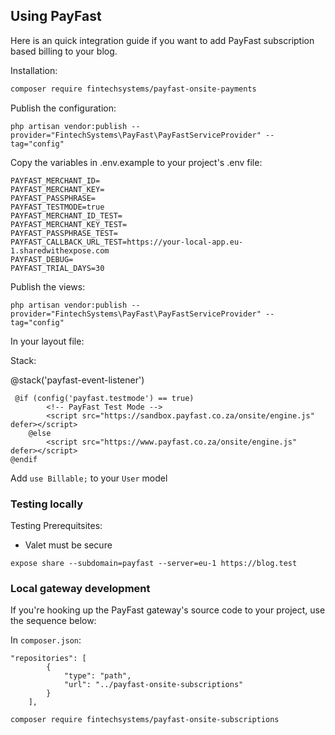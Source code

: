 ## Using PayFast

Here is an quick integration guide if you want to add PayFast subscription based billing to your blog.

Installation:

```bash
composer require fintechsystems/payfast-onsite-payments
```

Publish the configuration:

```
php artisan vendor:publish --provider="FintechSystems\PayFast\PayFastServiceProvider" --tag="config"
```

Copy the variables in .env.example to your project's .env file:
```
PAYFAST_MERCHANT_ID=
PAYFAST_MERCHANT_KEY=
PAYFAST_PASSPHRASE=
PAYFAST_TESTMODE=true
PAYFAST_MERCHANT_ID_TEST=
PAYFAST_MERCHANT_KEY_TEST=
PAYFAST_PASSPHRASE_TEST=
PAYFAST_CALLBACK_URL_TEST=https://your-local-app.eu-1.sharedwithexpose.com
PAYFAST_DEBUG=
PAYFAST_TRIAL_DAYS=30
```

Publish the views:

```
php artisan vendor:publish --provider="FintechSystems\PayFast\PayFastServiceProvider" --tag="config"
```

In your layout file:

Stack:

@stack('payfast-event-listener')

```
 @if (config('payfast.testmode') == true)
        <!-- PayFast Test Mode -->
        <script src="https://sandbox.payfast.co.za/onsite/engine.js" defer></script>
    @else
        <script src="https://www.payfast.co.za/onsite/engine.js" defer></script>
@endif
```

Add `use Billable;` to your `User` model

### Testing locally

Testing Prerequitsites:

- Valet must be secure

```
expose share --subdomain=payfast --server=eu-1 https://blog.test
```

### Local gateway development

If you're hooking up the PayFast gateway's source code to your project, use the sequence below:

In `composer.json`:

```
"repositories": [      
        {
            "type": "path",
            "url": "../payfast-onsite-subscriptions"
        }
    ],
```

`composer require fintechsystems/payfast-onsite-subscriptions`

